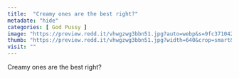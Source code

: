 ```yaml
---
title:  "Creamy ones are the best right?"
metadate: "hide"
categories: [ God Pussy ]
image: "https://preview.redd.it/vhwgzwg3bbn51.jpg?auto=webp&s=9fc3710420da7a4a6de7e68ffffdbe837ac8ebff"
thumb: "https://preview.redd.it/vhwgzwg3bbn51.jpg?width=640&crop=smart&auto=webp&s=bee90d7cede00d23ce8e2569e8a8ad3fa49067c1"
visit: ""
---
```

Creamy ones are the best right?
